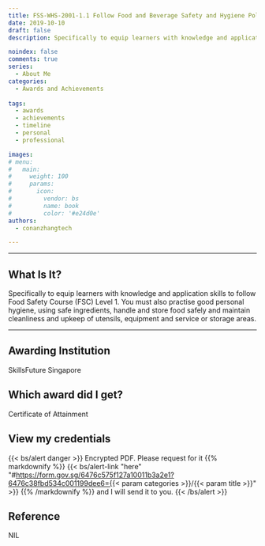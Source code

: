 ```yaml
---
title: FSS-WHS-2001-1.1 Follow Food and Beverage Safety and Hygiene Policies and Procedures
date: 2019-10-10
draft: false
description: Specifically to equip learners with knowledge and application skills to follow Food Safety Course (FSC) Level 1. You must also practise good personal hygiene, using safe ingredients, handle and store food safely and maintain cleanliness and upkeep of utensils, equipment and service or storage areas.

noindex: false
comments: true
series:
  - About Me
categories:
  - Awards and Achievements
  
tags:
  - awards
  - achievements
  - timeline
  - personal
  - professional

images:
# menu:
#   main:
#     weight: 100
#     params:
#       icon:
#         vendor: bs
#         name: book
#         color: '#e24d0e'
authors:
  - conanzhangtech

---
```

---



## What Is It?

Specifically to equip learners with knowledge and application skills to follow Food Safety Course (FSC) Level 1. You must also practise good personal hygiene, using safe ingredients, handle and store food safely and maintain cleanliness and upkeep of utensils, equipment and service or storage areas.

---

## Awarding Institution

SkillsFuture Singapore

## Which award did I get?

Certificate of Attainment

## View my credentials

{{< bs/alert danger >}}
Encrypted PDF. Please request for it 
{{% markdownify %}}
{{< bs/alert-link "here" "#https://form.gov.sg/6476c575f127a10011b3a2e1?6476c38fbd534c001199dee6={{< param  categories >}}/{{< param  title >}}" >}}
{{% /markdownify %}}
and I will send it to you.
{{< /bs/alert >}}


## Reference

NIL


